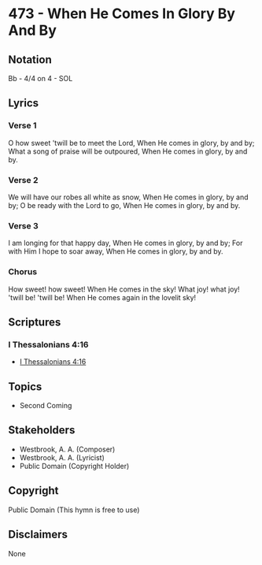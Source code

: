 # 473 - When He Comes In Glory By And By

## Notation

Bb - 4/4 on 4 - SOL

## Lyrics

### Verse 1

O how sweet 'twill be to meet the Lord, When He comes in glory, by and by; What a song of praise will be outpoured, When He comes in glory, by and by.
 

### Verse 2

We will have our robes all white as snow, When He comes in glory, by and by; O be ready with the Lord to go, When He comes in glory, by and by.

### Verse 3

I am longing for that happy day, When He comes in glory, by and by; For with Him I hope to soar away,  When He comes in glory, by and by.


### Chorus

How sweet! how sweet! When He comes in the sky! What joy! what joy! 'twill be! 'twill be! When He comes again in the lovelit sky!


## Scriptures

### I Thessalonians 4:16

- [I Thessalonians 4:16](https://www.biblegateway.com/passage/?search=I%20Thessalonians%204%3A16)


## Topics

- Second Coming

## Stakeholders

- Westbrook, A. A. (Composer)
- Westbrook, A. A. (Lyricist)
- Public Domain (Copyright Holder)

## Copyright

Public Domain
(This hymn is free to use)

## Disclaimers

None

